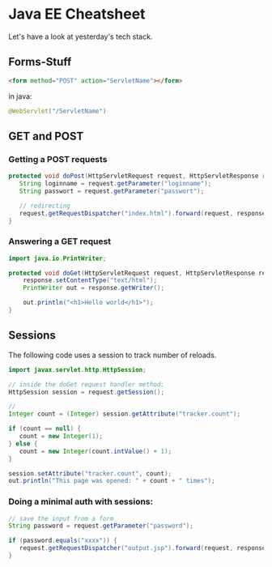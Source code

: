 # Java EE Cheatsheet

Let's have a look at yesterday's tech stack.

## Forms-Stuff

```html
<form method="POST" action="ServletName"></form>
```

in java:

```java
@WebServlet("/ServletName")
```

## GET and POST

### Getting a POST requests

```java
protected void doPost(HttpServletRequest request, HttpServletResponse response) throws ServletException, IOException {
   String loginname = request.getParameter("loginname");
   String passwort = request.getParameter("passwort");

   // redirecting
   request.getRequestDispatcher("index.html").forward(request, response);
}
```

### Answering a GET request

```java
import java.io.PrintWriter;

protected void doGet(HttpServletRequest request, HttpServletResponse response) throws ServletException, IOException {
	response.setContentType("text/html");
	PrintWriter out = response.getWriter();

	out.println("<h1>Hello world</h1>");
}
```

## Sessions

The following code uses a session to track number of reloads.

```java
import javax.servlet.http.HttpSession;

// inside the doGet request handler method:
HttpSession session = request.getSession();

//
Integer count = (Integer) session.getAttribute("tracker.count");

if (count == null) {
   count = new Integer(1);
} else {
   count = new Integer(count.intValue() + 1);
}

session.setAttribute("tracker.count", count);
out.println("This page was opened: " + count + " times");

```

### Doing a minimal auth with sessions:

```java
// save the input from a form
String password = request.getParameter("password");

if (password.equals("xxxx")) {
   request.getRequestDispatcher("output.jsp").forward(request, response);
}
```
